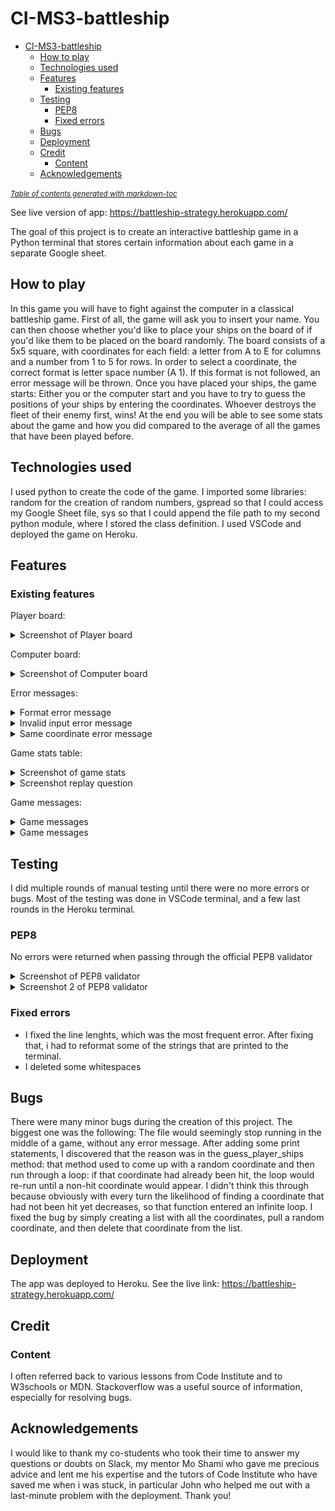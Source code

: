 # CI-MS3-battleship

- [CI-MS3-battleship](#ci-ms3-battleship)
  * [How to play](#how-to-play)
  * [Technologies used](#technologies-used)
  * [Features](#features)
    + [Existing features](#existing-features)
  * [Testing](#testing)
    + [PEP8](#pep8)
    + [Fixed errors](#fixed-errors)
  * [Bugs](#bugs)
  * [Deployment](#deployment)
  * [Credit](#credit)
    + [Content](#content)
  * [Acknowledgements](#acknowledgements)

<small><i><a href='http://ecotrust-canada.github.io/markdown-toc/'>Table of contents generated with markdown-toc</a></i></small>

See live version of app: https://battleship-strategy.herokuapp.com/

The goal of this project is to create an interactive battleship game in a Python terminal that stores certain information about each game in a separate Google sheet.

## How to play

In this game you will have to fight against the computer in a classical battleship game. 
First of all, the game will ask you to insert your name. You can then choose whether you'd like to place your ships on the board of if you'd like them to be placed on the board randomly. The board consists of a 5x5 square, with coordinates for each field: a letter from A to E for columns and a number from 1 to 5 for rows.
In order to select a coordinate, the correct format is letter space number (A 1). If this format is not followed, an error message will be thrown.
Once you have placed your ships, the game starts: Either you or the computer start and you have to try to guess the positions of your ships by entering the coordinates. Whoever destroys the fleet of their enemy first, wins!
At the end you will be able to see some stats about the game and how you did compared to the average of all the games that have been played before.

## Technologies used

I used python to create the code of the game. I imported some libraries: random for the creation of random numbers, gspread so that I could access my Google Sheet file, sys so that I could append the file path to my second python module, where I stored the class definition. I used VSCode and deployed the game on Heroku.

## Features
### Existing features
Player board:
<details>
<summary>Screenshot of Player board</summary>
<img src='features/images/features-players-board.png' alt='player board'>
</details>

Computer board:
<details>
<summary>Screenshot of Computer board</summary>
<img src='features/images/features-computers-board.png' alt='computer board'>
</details>

Error messages:
<details>
<summary>Format error message</summary>
<img src='features/images/error-msg-format.png' alt='error message screenshot'>
</details>

<details>
<summary>Invalid input error message</summary>
<img src='features/images/error-msg-invalid-input.png' alt='error message screenshot'>
</details>

<details>
<summary>Same coordinate error message</summary>
<img src='features/images/error-msg-same-coordinate.png' alt='error message screenshot'>
</details>

Game stats table:
<details>
<summary>Screenshot of game stats</summary>
<img src='features/images/features-game-stats.png' alt='game stats screenshot'>
</details>

<details>
<summary>Screenshot replay question</summary>
<img src='features/images/feature-replay.png' alt='replay question screenshot'>
</details>

Game messages: 
<details>
<summary>Game messages</summary>
<img src='features/images/features-messages-two.png' alt='game messages screenshot'>
</details>

<details>
<summary>Game messages</summary>
<img src='features/images/features-messages.png' alt='game messages screenshot'>
</details>

## Testing
I did multiple rounds of manual testing until there were no more errors or bugs. Most of the testing was done in VSCode terminal, and a few last rounds in the Heroku terminal.

### PEP8
No errors were returned when passing through the official PEP8 validator
<details>
<summary>Screenshot of PEP8 validator</summary>
<img src='features/images/PEP8-run-validation.png' alt='PEP8 validation'>
</details>
<details>
<summary>Screenshot 2 of PEP8 validator</summary>
<img src='features/images/PEP8-boardclass-validation.png' alt='PEP8 validation'>
</details>

### Fixed errors
- I fixed the line lenghts, which was the most frequent error. After fixing that, i had to reformat some of the strings that are printed to the terminal.
- I deleted some whitespaces

## Bugs

There were many minor bugs during the creation of this project. The biggest one was the following:
The file would seemingly stop running in the middle of a game, without any error message. After adding some print statements, I discovered that the reason was in the guess_player_ships method: that method used to come up with a random coordinate and then run through a loop: if that coordinate had already been hit, the loop would re-run until a non-hit coordinate would appear. I didn't think this through because obviously with every turn the likelihood of finding a coordinate that had not been hit yet decreases, so that function entered an infinite loop.
I fixed the bug by simply creating a list with all the coordinates, pull a random coordinate, and then delete that coordinate from the list.

## Deployment
The app was deployed to Heroku. See the live link: https://battleship-strategy.herokuapp.com/

## Credit

### Content
   I often referred back to various lessons from Code Institute and to W3schools or MDN. Stackoverflow was a useful source of information, especially for resolving bugs.

## Acknowledgements
I would like to thank my co-students who took their time to answer my questions or doubts on Slack, my mentor Mo Shami who gave me precious advice and lent me his expertise and the tutors of Code Institute who have saved me when i was stuck, in particular John who helped me out with a last-minute problem with the deployment. Thank you!

